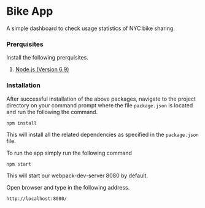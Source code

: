 # Bike App
A simple dashboard to check usage statistics of NYC bike sharing.

### Prerquisites
Install the following prerquisites.

1. [Node.js (Version 6.9)](https://nodejs.org/en/)


### Installation
After successful installation of the above packages, navigate to the project directory on your command prompt where the file `package.json` is located and run the following the command.

```
npm install
```
This will install all the related dependencies as specified in the `package.json` file.

To run the app simply run the following command
```
npm start
```

This will start our webpack-dev-server 8080 by default.

Open browser and type in the following address.

```
http://localhost:8080/
```
